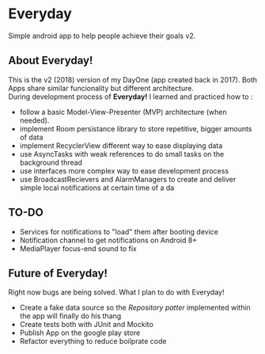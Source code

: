 # Everyday
Simple android app to help people achieve their goals v2.
## About Everyday!
This is the v2 (2018) version of my DayOne (app created back in 2017). Both Apps share similar funcionality but different architecture. <br/> During development process of <b>Everyday!</b> I learned and practiced how to :<br/> 
* follow a basic Model-View-Presenter (MVP) architecture (when needed).
* implement Room persistance library to store repetitive, bigger amounts of data
* implement RecyclerView different way to ease displaying data 
* use AsyncTasks with weak references to do small tasks on the background thread
* use interfaces more complex way to ease development process
* use BroadcastRecievers and AlarmManagers to create and deliver simple local notifications at certain time of a da
## TO-DO
* Services for notifications to "load" them after booting device
* Notification channel to get notifications on Android 8+
* MediaPlayer focus-end sound to fix

## Future of Everyday!
Right now bugs are being solved. What I plan to do with Everyday!
* Create a fake data source so the <i>Repository patter</i> implemented within the app will finally do his thang
* Create tests both with JUnit and Mockito
* Publish App on the google play store
* Refactor everything to reduce boilprate code
